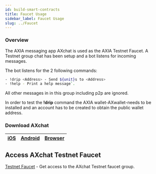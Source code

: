 ```yaml
---
id: build-smart-contracts
title: Faucet Usage
sidebar_label: Faucet Usage
slug: ../Faucet
---
```



### Overview
The AXIA messaging app AXchat is used as the AXIA Testnet Faucet. A Testnet group chat has been setup and a bot listens for incoming messages.

The bot listens for the 2 following commands:
```bash
- !drip <Address> - Send ${unit}s to <Address>
- !help - Print a help message`.
```
All other messages in in this group including p2p are ignored.

In order to test the **!drip** command the AXIA wallet-AXwallet-needs to be installed and an account has to be created to obtain the public wallet address. 

### Download AXchat
| [iOS](https://apps.apple.com/us/app/axchat/id1488557383)                                                         | [Android](https://play.google.com/store/apps/details?id=com.axia&hl=en_IN&gl=US)|   [Browser](https://axchat.io/login) |
| ------------------------------------------------------------------- | ----------------- |  -------- |









## Access AXchat Testnet Faucet
[Testnet Faucet](https://discord.gg/ebjsN9ByMb) - Get access to the AXchat Testnet faucet group.
